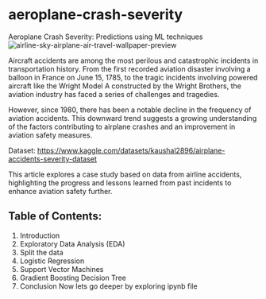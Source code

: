 # aeroplane-crash-severity
Aeroplane Crash Severity: Predictions using ML techniques
![airline-sky-airplane-air-travel-wallpaper-preview](https://github.com/mrvinayakjha/aeroplane-crash-severity/assets/100670889/07b22e7b-e6af-40c9-a66f-bb2f5525f29b)



Aircraft accidents are among the most perilous and catastrophic incidents in transportation history. From the first recorded aviation disaster involving a balloon in France on June 15, 1785, to the tragic incidents involving powered aircraft like the Wright Model A constructed by the Wright Brothers, the aviation industry has faced a series of challenges and tragedies.

However, since 1980, there has been a notable decline in the frequency of aviation accidents. This downward trend suggests a growing understanding of the factors contributing to airplane crashes and an improvement in aviation safety measures.

Dataset: https://www.kaggle.com/datasets/kaushal2896/airplane-accidents-severity-dataset

This article explores a case study based on data from airline accidents, highlighting the progress and lessons learned from past incidents to enhance aviation safety further.

## Table of Contents:
1. Introduction
2. Exploratory Data Analysis (EDA)
3. Split the data
4. Logistic Regression
5. Support Vector Machines
6. Gradient Boosting Decision Tree
7. Conclusion
Now lets go deeper by exploring ipynb file
